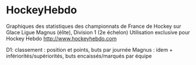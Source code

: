 # HockeyHebdo
Graphiques des statistiques des championnats de France de Hockey sur Glace
Ligue Magnus (élite), Division 1 (2e échelon)
Utilisation exclusive pour Hockey Hebdo http://www.hockeyhebdo.com 

D1: classement : position et points, buts par journée
Magnus : idem + infériorités/supériorités, buts encaissés/marqués par équipe
